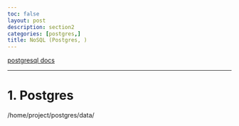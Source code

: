 ```yaml
---
toc: false
layout: post
description: section2
categories: [postgres,]
title: NoSQL (Postgres, )
---
```


[postgresql docs](https://www.postgresql.org/docs/)

---

# 1. Postgres


/home/project/postgres/data/





<br><br>
---




<br><br>
---
